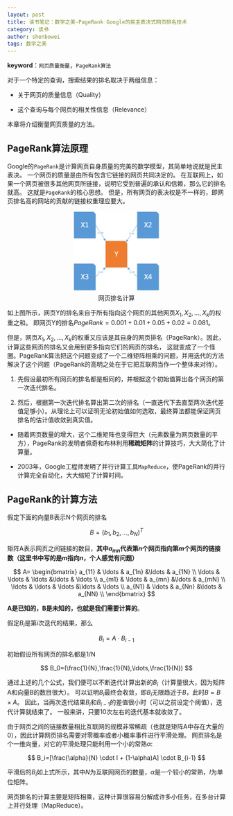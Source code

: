 ```yaml
---
layout: post
title: 读书笔记：数学之美-PageRank Google的民主表决式网页排名技术
category: 读书
author: shenbowei
tags: 数学之美
---
```


**keyword**：`网页质量衡量`，`PageRank算法`

对于一个特定的查询，搜索结果的排名取决于两组信息：

- 关于网页的质量信息（Quality）

- 这个查询与每个网页的相关性信息（Relevance）

本章将介绍衡量网页质量的方法。

## PageRank算法原理

Google的`PageRank`是计算网页自身质量的完美的数学模型，其简单地说就是民主表决。
一个网页的质量是由所有包含它链接的网页共同决定的。
在互联网上，如果一个网页被很多其他网页所链接，说明它受到普遍的承认和信赖，那么它的排名就高。
这就是`PageRank`的核心思想。
但是，所有网页的表决权是不一样的，即网页排名高的网站的贡献的链接权重理应要大。

<center>
<img src="/public/img/beauty_of_math/10.png" width="40%" height="40%"  alt="网页排名计算" title="网页排名计算"/>
<br />
网页排名计算
</center>

如上图所示，网页Y的排名来自于所有指向这个网页的其他网页$X_1,X_2,\ldots,X_k$的权重之和。
即网页Y的排名$PageRank=0.001+0.01+0.05+0.02=0.081$。

但是，网页$X_1,X_2,\ldots,X_k$的权重又应该是其自身的网页排名（PageRank）。因此，计算这些网页的排名又会用到更多指向它们的网页的排名，
这就变成了一个怪圈。PageRank算法把这个问题变成了一个二维矩阵相乘的问题，并用迭代的方法解决了这个问题（PageRank的高明之处在于它把互联网当作一个整体来对待）。

1. 先假设最初所有网页的排名都是相同的，并根据这个初始值算出各个网页的第一次迭代排名。

2. 然后，根据第一次迭代排名算出第二次的排名（一直迭代下去直至两次迭代差值足够小）。从理论上可以证明无论初始值如何选取，最终算法都能保证网页排名的估计值收敛到真实值。

- 随着网页数量的增大，这个二维矩阵也变得巨大（元素数量为网页数量的平方），PageRank的发明者佩奇和布林利用**稀疏矩阵**的计算技巧，大大简化了计算量。

- 2003年，Google工程师发明了并行计算工具`MapReduce`，使PageRank的并行计算完全自动化，大大缩短了计算时间。

## PageRank的计算方法

假定下面的向量B表示N个网页的排名

$$
B=(b_1,b_2,\ldots,b_N)^T
$$

矩阵A表示网页之间链接的数目，**其中$a_{mn}$代表第$n$个网页指向第$m$个网页的链接数（这里书中写的是$m$指向$n$，个人感觉有问题）**

$$
A=
\begin{bmatrix}
a_{11} & \ldots & a_{1n} &\ldots & a_{1N} \\
\ldots & \ldots & \ldots &\ldots & \ldots \\
a_{m1} & \ldots & a_{mn} &\ldots & a_{mN} \\
\ldots & \ldots & \ldots &\ldots & \ldots \\
a_{N1} & \ldots & a_{Nn} &\ldots & a_{NN} \\
\end{bmatrix}
$$

**A是已知的，B是未知的，也就是我们需要计算的**。

假定$B_i$是第$i$次迭代的结果，那么

$$
B_i=A \cdot B_{i-1}
$$

初始假设所有网页的排名都是1/N

$$
B_0=(\frac{1}{N},\frac{1}{N},\ldots,\frac{1}{N})
$$

通过上述的几个公式，我们便可以不断迭代计算出新的$B_i$（计算量很大，因为矩阵A和向量B的数目很大）。
可以证明$B_i$最终会收敛，即$B_i$无限趋近于$B$，此时$B=B \times A$。
因此，当两次迭代结果$B_i$和$B_{i-1}$的差值很小时（可以之前设定个阈值），迭代计算就结束了。
一般来讲，只要10次左右的迭代基本就收敛了。

由于网页之间的链接数量相比互联网的规模非常稀疏（也就是矩阵A中存在大量的0），因此计算网页排名需要对零概率或者小概率事件进行平滑处理。
网页排名是个一维向量，对它的平滑处理只能利用一个小的常熟$\alpha$:

$$
B_i=[\frac{\alpha}{N} \cdot I + (1-\alpha)A] \cdot B_{i-1}
$$

平滑后的$B_i$如上式所示，其中$N$为互联网网页的数量，$\alpha$是一个较小的常熟，$I$为单位矩阵。

网页排名的计算主要是矩阵相乘，这种计算很容易分解成许多小任务，在多台计算上并行处理（MapReduce）。
